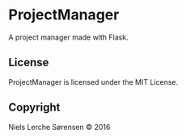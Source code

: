 # ProjectManager
A project manager made with Flask.

## License
ProjectManager is licensed under the MIT License.

## Copyright
Niels Lerche Sørensen © 2016
